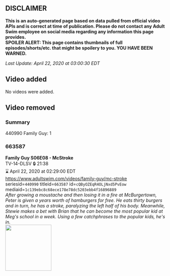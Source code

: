 ## DISCLAIMER
**This is an auto-generated page based on data pulled from official video APIs and is correct at time of publication. Please do not contact any Adult Swim employee on social media regarding any information this page provides.**  
**SPOILER ALERT: This page contains thumbnails of full episodes/shorts/etc. that might be spoilery to you. YOU HAVE BEEN WARNED.**  

_Last Update: April 22, 2020 at 03:00:30 EDT_
## Video added
No videos were added.  
## Video removed
### Summary
440990 Family Guy: 1  
### 663587
**Family Guy S06E08 - McStroke**  
TV-14-DLSV 🔒 21:38  
⌛ April 22, 2020 at 02:29:00 EDT  
https://www.adultswim.com/videos/family-guy/mc-stroke  
seriesid=`440990` titleid=`663587` id=`cQByOZEqR4OLjNxd5PvEow` mediaid=`1c139ebc8c68ece178e78dc5203ebb4f16896889`  
_After growing a moustache and then losing it in a fire at McBurgertown, Peter is given a years worth of hamburgers for free.  He eats thirty burgers and in turn, he has a stroke, paralyzing the left half of his body.  Meanwhile, Stewie makes a bet with Brian that he can become the most popular kid at Meg's school in a week.  Using a few catchphrases to the popular kids, he's in._  
<a href="https://i.cdn.turner.com/asfix/repository//8a25c3920eaf5fa6010eaffb99c438bf/thumbnail_7124540228276895357.jpg"><img src="https://i.cdn.turner.com/asfix/repository//8a25c3920eaf5fa6010eaffb99c438bf/thumbnail_7124540228276895357.jpg" height="144px" /></a>
